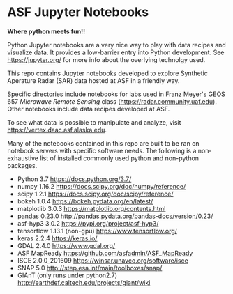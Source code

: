 # ASF Jupyter Notebooks
__Where python meets fun!!__

Python Jupyter notebooks are a very nice way to play with data recipes and visualize data. It provides a low-barrier entry into Python development. See https://jupyter.org/ for more info about the overlying technolgy used.

This repo contains Jupyter notebooks developed to explore Synthetic Aperature Radar (SAR) data hosted at ASF in a friendly way.

Specific directories include notebooks for labs used in Franz Meyer's GEOS 657 _Microwave Remote Sensing_ class (https://radar.community.uaf.edu). Other notebooks include data recipes developed at ASF.

To see what data is possible to manipulate and analyze, visit https://vertex.daac.asf.alaska.edu.


Many of the notebooks contained in this repo are built to be ran on notebook servers with specific software needs.
The following is a non-exhaustive list of installed commonly used python and non-python packages.

- Python 3.7  https://docs.python.org/3.7/
- numpy 1.16.2  https://docs.scipy.org/doc/numpy/reference/
- scipy 1.2.1  https://docs.scipy.org/doc/scipy/reference/
- bokeh 1.0.4  https://bokeh.pydata.org/en/latest/
- matplotlib 3.0.3  https://matplotlib.org/contents.html
- pandas 0.23.0  http://pandas.pydata.org/pandas-docs/version/0.23/
- asf-hyp3 3.0.2  https://pypi.org/project/asf-hyp3/
- tensorflow 1.13.1 (non-gpu) https://www.tensorflow.org/
- keras 2.2.4  https://keras.io/
- GDAL 2.4.0  https://www.gdal.org/
- ASF MapReady  https://github.com/asfadmin/ASF_MapReady
- ISCE 2.0.0_201609  https://winsar.unavco.org/software/isce
- SNAP 5.0  http://step.esa.int/main/toolboxes/snap/
- GIAnT (only runs under python2.7) http://earthdef.caltech.edu/projects/giant/wiki
